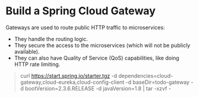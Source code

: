 # Build a Spring Cloud Gateway

Gateways are used to route public HTTP traffic to microservices:

* They handle the routing logic.
* They secure the access to the microservices (which will not be publicly available).
* They can also have Quality of Service (QoS) capabilities, like doing HTTP rate limiting.

> curl https://start.spring.io/starter.tgz -d dependencies=cloud-gateway,cloud-eureka,cloud-config-client -d baseDir=todo-gateway -d bootVersion=2.3.6.RELEASE -d javaVersion=1.8 | tar -xzvf -

